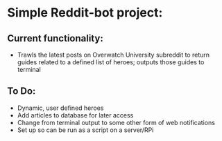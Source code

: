 # Simple Reddit-bot project:

## Current functionality:
- Trawls the latest posts on Overwatch University subreddit to return guides related to a defined list of heroes; outputs those guides to terminal

## To Do:
- Dynamic, user defined heroes
- Add articles to database for later access
- Change from terminal output to some other form of web notifications
- Set up so can be run as a script on a server/RPi
